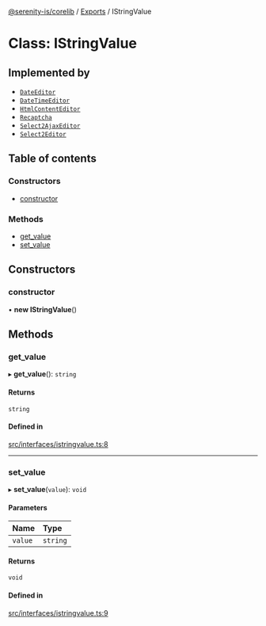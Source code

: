 [@serenity-is/corelib](../README.md) / [Exports](../modules.md) / IStringValue

# Class: IStringValue

## Implemented by

- [`DateEditor`](DateEditor.md)
- [`DateTimeEditor`](DateTimeEditor.md)
- [`HtmlContentEditor`](HtmlContentEditor.md)
- [`Recaptcha`](Recaptcha.md)
- [`Select2AjaxEditor`](Select2AjaxEditor.md)
- [`Select2Editor`](Select2Editor.md)

## Table of contents

### Constructors

- [constructor](IStringValue.md#constructor)

### Methods

- [get\_value](IStringValue.md#get_value)
- [set\_value](IStringValue.md#set_value)

## Constructors

### constructor

• **new IStringValue**()

## Methods

### get\_value

▸ **get_value**(): `string`

#### Returns

`string`

#### Defined in

[src/interfaces/istringvalue.ts:8](https://github.com/serenity-is/serenity/blob/master/packages/corelib/src/interfaces/istringvalue.ts#L8)

___

### set\_value

▸ **set_value**(`value`): `void`

#### Parameters

| Name | Type |
| :------ | :------ |
| `value` | `string` |

#### Returns

`void`

#### Defined in

[src/interfaces/istringvalue.ts:9](https://github.com/serenity-is/serenity/blob/master/packages/corelib/src/interfaces/istringvalue.ts#L9)
